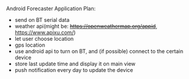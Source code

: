Android Forecaster Application Plan:
- send on BT serial data
- weather api(might be: ~~https://openweathermap.org/appid~~, https://www.apixu.com/)
- let user choose location
- gps location
- use android api to turn on BT, and (if possible) connect to the certain device
- store last update time and display it on main view
- push notification every day to update the device